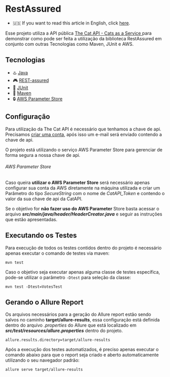 # RestAssured

- :us: If you want to read this article in English, click [here](README.md).

Esse projeto utiliza a API pública [The Cat API - Cats as a Service
](https://thecatapi.com/) para demonstrar como pode ser feita a utilização da biblioteca RestAssured em conjunto com outras Tecnologias como Maven, JUnit e AWS.

## Tecnologias
- :hotsprings:	[Java](https://www.java.com/)
- :video_game:	[REST-assured](https://rest-assured.io/)
- :space_invader:	[JUnit](https://junit.org/junit5/)
- :gift:	[Maven](https://maven.apache.org/)
- :lock:	[AWS Parameter Store](https://docs.aws.amazon.com/pt_br/systems-manager/latest/userguide/systems-manager-parameter-store.html)

## Configuração
Para utilização da The Cat API é necessário que tenhamos a chave de api. Precisamos [criar uma conta](https://thecatapi.com/signup), após isso um e-mail será enviado contendo a chave de api.

O projeto está utilizando o serviço AWS Parameter Store para gerenciar de forma segura a nossa chave de api.

 ###### AWS Parameter Store

Caso queira **utilizar o AWS Parameter Store** será necessário apenas configurar sua conta da AWS diretamente na máquina utilizada e criar um Parâmetro do tipo *SecureString* com o nome de *CatAPI_Token* e contendo o valor da sua chave de api da CatAPI.

Se o objetivo for **não fazer uso do AWS Parameter** Store basta acessar o arquivo **_src/main/java/header/HeaderCreator.java_** e seguir as instruções que estão apresentadas.


## Executando os Testes
Para execução de todos os testes contidos dentro do projeto é necessário apenas executar o comando de testes via maven:
```
mvn test
```

Caso o objetivo seja executar apenas alguma classe de testes específica, pode-se utilizar o parâmetro ```-Dtest``` para seleção da classe:
```
mvn test -Dtest=VotesTest
```

## Gerando o Allure Report
Os arquivos necessários para a geração do Allure report estão sendo salvos no caminho **target/allure-results**, essa configuração está definida dentro do arquivo *.properties* do Allure que está localizado em **_src/test/resources/allure.properties_** dentro do projeto.
```
allure.results.directory=target/allure-results
```

Após a execução dos testes automatizados, é preciso apenas executar o comando abaixo para que o report seja criado e aberto automaticamente utilizando o seu navegador padrão:
```
allure serve target/allure-results
```
